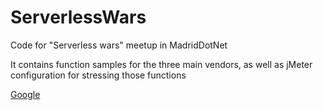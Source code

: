 # ServerlessWars
Code for "Serverless wars" meetup in MadridDotNet

It contains function samples for the three main vendors, as well as jMeter configuration for stressing those functions

[Google](./Google/Readme.md)
 